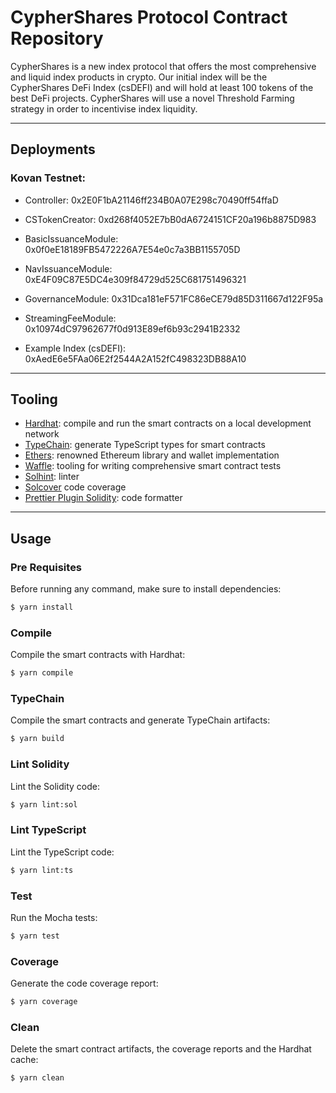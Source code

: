 # CypherShares Protocol Contract Repository

CypherShares is a new index protocol that offers the most comprehensive and liquid index products in crypto. Our initial index will be the CypherShares DeFi Index (csDEFI) and will hold at least 100 tokens of the best DeFi projects. CypherShares will use a novel Threshold Farming strategy in order to incentivise index liquidity.

---

## Deployments

### Kovan Testnet:

- Controller: 0x2E0F1bA21146ff234B0A07E298c70490ff54ffaD
- CSTokenCreator: 0xd268f4052E7bB0dA6724151CF20a196b8875D983
- BasicIssuanceModule: 0x0f0eE18189FB5472226A7E54e0c7a3BB1155705D
- NavIssuanceModule: 0xE4F09C87E5DC4e309f84729d525C681751496321
- GovernanceModule: 0x31Dca181eF571FC86eCE79d85D311667d122F95a
- StreamingFeeModule: 0x10974dC97962677f0d913E89ef6b93c2941B2332

- Example Index (csDEFI): 0xAedE6e5FAa06E2f2544A2A152fC498323DB88A10

---
## Tooling

- [Hardhat](https://github.com/nomiclabs/hardhat): compile and run the smart contracts on a local development network
- [TypeChain](https://github.com/ethereum-ts/TypeChain): generate TypeScript types for smart contracts
- [Ethers](https://github.com/ethers-io/ethers.js/): renowned Ethereum library and wallet implementation
- [Waffle](https://github.com/EthWorks/Waffle): tooling for writing comprehensive smart contract tests
- [Solhint](https://github.com/protofire/solhint): linter
- [Solcover](https://github.com/sc-forks/solidity-coverage) code coverage
- [Prettier Plugin Solidity](https://github.com/prettier-solidity/prettier-plugin-solidity): code formatter
---
## Usage

### Pre Requisites

Before running any command, make sure to install dependencies:

```sh
$ yarn install
```

### Compile

Compile the smart contracts with Hardhat:

```sh
$ yarn compile
```

### TypeChain

Compile the smart contracts and generate TypeChain artifacts:

```sh
$ yarn build
```

### Lint Solidity

Lint the Solidity code:

```sh
$ yarn lint:sol
```

### Lint TypeScript

Lint the TypeScript code:

```sh
$ yarn lint:ts
```

### Test

Run the Mocha tests:

```sh
$ yarn test
```

### Coverage

Generate the code coverage report:

```sh
$ yarn coverage
```

### Clean

Delete the smart contract artifacts, the coverage reports and the Hardhat cache:

```sh
$ yarn clean
```
